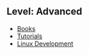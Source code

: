 ## Level: Advanced

- [Books](books.md)
- [Tutorials](tutorials.md)
- [Linux Development](linux-development.md) 
